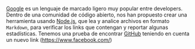 [Google](https://google.com) es un lenguaje de marcado
ligero muy popular entre developers.
Dentro de una comunidad de código abierto, nos han propuesto crear una
herramienta usando [Node.js](https://nodejs.org/), que lea y analice archivos
en formato `Markdown`, para verificar los links que contengan y reportar
algunas estadísticas.
Tenemos una prueba de encontrar [GitHub](https://github76.com/) teniendo en cuenta un nuevo link (https://www.facebook.com/)

